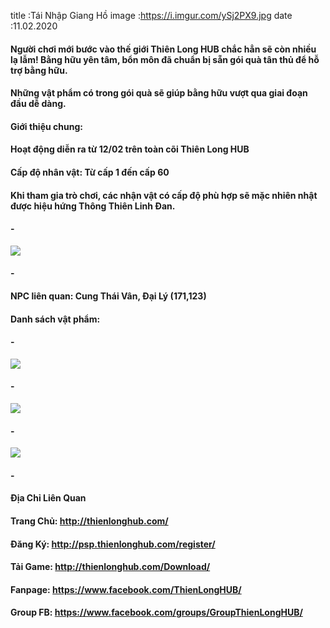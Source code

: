 title :Tái Nhập Giang Hồ
image :https://i.imgur.com/ySj2PX9.jpg
date  :11.02.2020

#### Người chơi mới bước vào thế giới Thiên Long HUB chắc hẳn sẽ còn nhiều lạ lẫm! Bằng hữu yên tâm, bổn môn đã chuẩn bị sẵn gói quà tân thủ để hỗ trợ bằng hữu.
#### Những vật phẩm có trong gói quà sẽ giúp bằng hữu vượt qua giai đoạn đầu dễ dàng.

#### Giới thiệu chung:
#### Hoạt động diễn ra từ 12/02 trên toàn cõi Thiên Long HUB
#### Cấp độ nhân vật: Từ cấp 1 đến cấp 60
#### Khi tham gia trò chơi, các nhận vật có cấp độ phù hợp sẽ mặc nhiên nhật được hiệu hứng Thông Thiên Linh Đan.
#### -
![](https://i.imgur.com/4bKGqxm.png)
#### -
#### NPC liên quan: Cung Thái Vân, Đại Lý (171,123)
#### Danh sách vật phẩm:
#### -
![](https://i.imgur.com/1j793HX.png)
#### -
![](https://i.imgur.com/QtARa6i.png)
#### -
![](https://i.imgur.com/kwOrjrn.png)
#### -

#### Địa Chỉ Liên Quan
#### Trang Chủ: http://thienlonghub.com/
#### Đăng Ký: http://psp.thienlonghub.com/register/
#### Tải Game: http://thienlonghub.com/Download/
#### Fanpage: https://www.facebook.com/ThienLongHUB/
#### Group FB: https://www.facebook.com/groups/GroupThienLongHUB/
